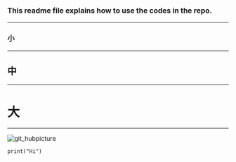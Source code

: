 ### This readme file explains how to use the codes in the repo.
---
### 小
---
## 中
---
# 大
---
![git_hubpicture](https://encrypted-tbn0.gstatic.com/images?q=tbn:ANd9GcQMS-B8Mfwk6TPmz1rLjID38ecQ5Vx7Rm18W6jS1-NKDVNDSWy86-TJqDPSqiRlbh9-_tc&usqp=CAU)

```
print("Hi")
```
